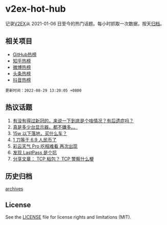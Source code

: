 # v2ex-hot-hub

 记录[V2EX](https://www.v2ex.com/)从 2021-01-06 日至今的热门话题。每小时抓取一次数据，按天[归档](archives)。
 
 ## 相关项目

- [GitHub热榜](https://github.com/snaildev/github-hot-hub)
- [知乎热榜](https://github.com/snaildev/zhihu-hot-hub)
- [微博热榜](https://github.com/snaildev/weibo-hot-hub)
- [头条热榜](https://github.com/snaildev/toutiao-hot-hub)
- [抖音热榜](https://github.com/snaildev/douyin-hot-hub)


 `更新时间：2022-08-29 13:20:05 +0800`

## 热议话题

1. [有没有得过新冠的，来说一下到底是个啥情况？有后遗症吗？](https://www.v2ex.com/t/876022)
1. [真是多少台显示器，都不嫌多。。](https://www.v2ex.com/t/875998)
1. [15w 以下落地，买什么车？](https://www.v2ex.com/t/876096)
1. [1 刀等于 6.9 人民币了](https://www.v2ex.com/t/876064)
1. [彩云天气 Pro 吃相难看 再次出现](https://www.v2ex.com/t/875963)
1. [发现 LastPass 是个坑](https://www.v2ex.com/t/875964)
1. [分享文章： TCP 粘包？ TCP 警察什么梗](https://www.v2ex.com/t/876066)

## 历史归档

[archives](archives)

## License

See the [LICENSE](LICENSE) file for license rights and limitations (MIT).
